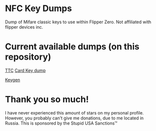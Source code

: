 # NFC Key Dumps
Dump of Mifare classic keys to use within Flipper Zero. Not affiliated with flipper devices inc.

# Current available dumps (on this repository)
[TTC](https://oao-tts.ru/) [Card Key dump](https://github.com/1nfameArts/NFCMifareClassicKeys/blob/main/TTC.txt)


[Keygen](https://github.com/1nfameArts/NFCMifareClassicKeys/blob/main/KeyGen.txt) 

# Thank you so much!
I have never experienced this amount of stars on my personal profile.
However, you probably can't give me donations, due to me located in Russia.
This is sponsored by the Stupid USA Sanctions™
